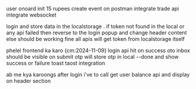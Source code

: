 user onoard init 15 rupees
create event on postman
integrate trade api
integrate websocket

login and store data in the localstorage .
    if token not found in the local or any api failed then reverse to the login popup and change header content 
    else should be working fine
all apis will get token from localstorage itself


phelel frontend ka karo {cm:2024-11-09}
    login api hit on success oto inbox should be visible on submit otp will store otp in local --done
    and show success or failure toast 
    taost integration


ab me kya karoongs 
    after login 
    i've to call get user balance api 
    and display on header section 
    